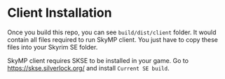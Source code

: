 # Client Installation

Once you build this repo, you can see `build/dist/client` folder. It would contain all files required to run SkyMP client. You just have to copy these files into your Skyrim SE folder.

SkyMP client requires SKSE to be installed in your game. Go to https://skse.silverlock.org/ and install `Current SE build`.

